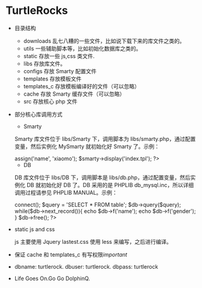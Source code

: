 # TurtleRocks #

+ 目录结构

  - downloads 乱七八糟的一些文件，比如说下载下来的库文件之类的。
  - utils 一些辅助脚本等，比如初始化数据库之类的。
  - static 存放一些 js,css 类文件.
  - libs 存放库文件。
  - configs 存放 Smarty 配置文件
  - templates 存放模板文件
  - templates\_c 存放模板编译好的文件（可以忽略）
  - cache 存放 Smarty 缓存文件（可以忽略）
  - src 存放核心 php 文件

+ 部分核心库调用方式

  - Smarty

  Smarty 库文件位于 libs/Smarty 下，调用脚本为 libs/smarty.php，通过配置变量，然后实例化
  MySmarty 就初始化好 Smarty 了。示例：

    <?php
    require('./libs/smarty.php');
    $smarty = new MySmarty;
    $smarty->assign('name', 'xiaomo');
    $smarty->display('index.tpl');
    ?>

  - DB

  DB 库文件位于 libs/DB 下，调用脚本是 libs/db.php，通过配置变量，然后实例化 DB 就初始化好
  DB 了。DB 采用的是 PHPLIB db\_mysql.inc，所以详细调用过程请参见 PHPLIB MANUAL。示例：

    <?php
    require('./libs/db.php');
    $db = new DB;
    $db->connect();
    $query = 'SELECT * FROM table';
    $db->query($query);
    while($db->next_record()){
      echo $db->f('name');
      echo $db->f('gender');
    }
    $db->free();
    ?>

+ static js and css

  js 主要使用 Jquery lastest.css 使用 less 来编写，之后进行编译。

+ 保证 cache 和 templates\_c 有写权限*important*

+ dbname: turtlerock. dbuser: turtlerock. dbpass: turtlerock

+ Life Goes On.Go Go DolphinQ.
